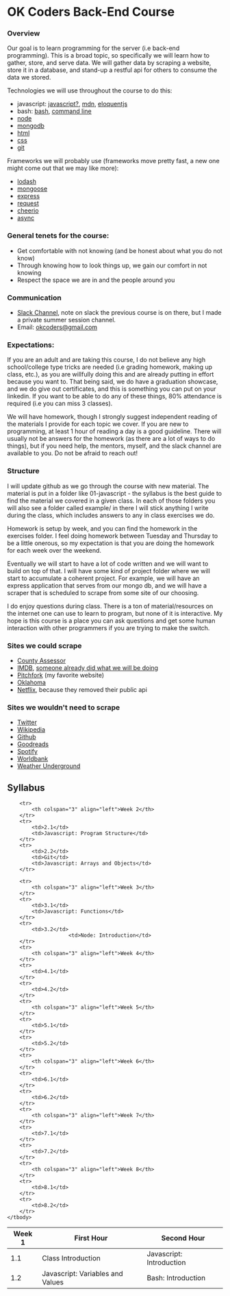 # OK Coders Back-End Course

### Overview

Our goal is to learn programming for the server (i.e back-end programming). This
is a broad topic, so specifically we will learn how to gather, store, and serve
data. We will gather data by scraping a website, store it in a database, and
stand-up a restful api for others to consume the data we stored.

Technologies we will use throughout the course to do this:

- javascript: [javascript?](https://www.javascript.com/), [mdn](https://developer.mozilla.org/en-US/docs/Web/JavaScript), [eloquentjs](http://eloquentjavascript.net/)
- bash: [bash](https://www.gnu.org/software/bash/), [command line](http://linuxcommand.org/tlcl.php)
- [node](https://nodejs.org/en/)
- [mongodb](https://www.mongodb.com/)
- [html](https://developer.mozilla.org/en-US/docs/Web/HTML)
- [css](https://developer.mozilla.org/en-US/docs/Web/CSS)
- [git](http://rogerdudler.github.io/git-guide/)

Frameworks we will probably use (frameworks move pretty fast, a new one might
come out that we may like more):

- [lodash](https://lodash.com/)
- [mongoose](http://mongoosejs.com/)
- [express](http://expressjs.com/)
- [request](https://github.com/request/request)
- [cheerio](https://github.com/cheeriojs/cheerio)
- [async](https://github.com/caolan/async)

### General tenets for the course:

  - Get comfortable with not knowing (and be honest about what you do not know)
  - Through knowing how to look things up, we gain our comfort in not knowing
  - Respect the space we are in and the people around you

### Communication

- [Slack Channel](https://okcokcoders.slack.com), note on slack the previous course is
  on there, but I made a private summer session channel.
- Email: okcoders@gmail.com

### Expectations:

If you are an adult and are taking this course, I do not believe any high
school/college type tricks are needed (i.e grading homework, making up
class, etc.), as you are willfully doing this and are already putting in effort
because you want to. That being said, we do have a graduation showcase, and we
do give out certificates, and this is something you can put on your linkedin. If
you want to be able to do any of these things, 80% attendance is required (i.e you
can miss 3 classes).

We will have homework, though I strongly suggest independent reading of the
materials I provide for each topic we cover. If you are new to programming, at
least 1 hour of reading a day is a good guideline. There will usually not be answers
for the homework (as there are a lot of ways to do things), but if you need
help, the mentors, myself, and the slack channel are available to you. Do not be
afraid to reach out!

### Structure

I will update github as we go through the course with new material. The material
is put in a folder like 01-javascript - the syllabus is the best guide to find
the material we covered in a given class. In each of those folders you will also
see a folder called example/ in there I will stick anything I write during the
class, which includes answers to any in class exercises we do.

Homework is setup by week, and you can find the homework in the exercises
folder. I feel doing homework between Tuesday and Thursday to be a little
onerous, so my expectation is that you are doing the homework for each week over
the weekend.

Eventually we will start to have a lot of code written and we will want to build
on top of that. I will have some kind of project folder where we will start to
accumulate a coherent project. For example, we will have an express application
that serves from our mongo db, and we will have a scraper that is scheduled to
scrape from some site of our choosing.

I do enjoy questions during class. There is a ton of material/resources on the
internet one can use to learn to program, but none of it is interactive. My hope
is this course is a place you can ask questions and get some human interaction
with other programmers if you are trying to make the switch.

### Sites we could scrape

- [County Assessor](http://www.oklahomacounty.org/assessor/SearchMethod.htm)
- [IMDB](http://www.imdb.com/), [someone already did what we will be doing](http://www.omdbapi.com/)
- [Pitchfork](http://pitchfork.com/) (my favorite website)
- [Oklahoma](https://www.ok.gov/)
- [Netflix](https://www.netflix.com/), because they removed their public api

### Sites we wouldn't need to scrape

- [Twitter](https://dev.twitter.com/overview/documentation)
- [Wikipedia](https://www.mediawiki.org/wiki/API:Main_page)
- [Github](https://api.github.com/)
- [Goodreads](https://www.goodreads.com/api)
- [Spotify](https://developer.spotify.com/web-api/migration-guide/)
- [Worldbank](http://data.worldbank.org/developers)
- [Weather Underground](https://www.wunderground.com/weather/api/)

## Syllabus

<table>
	<thead>
		<tr>
			<th>Week 1</th>
			<th>First Hour</th>
			<th>Second Hour</th>
		</tr>
	</thead>
	<tbody>
		<tr>
			<td>1.1</td>
			<td>Class Introduction</td>
			<td>Javascript: Introduction</td>
		</tr>
		<tr>
			<td>1.2</td>
			<td>Javascript: Variables and Values</td>
			<td>Bash: Introduction</td>
		</tr>

		<tr>
			<th colspan="3" align="left">Week 2</th>
		</tr>
		<tr>
			<td>2.1</td>
			<td>Javascript: Program Structure</td>
		</tr>
		<tr>
			<td>2.2</td>
			<td>Git</td>
			<td>Javascript: Arrays and Objects</td>
		</tr>

		<tr>
			<th colspan="3" align="left">Week 3</th>
		</tr>
		<tr>
			<td>3.1</td>
			<td>Javascript: Functions</td>
		</tr>
		<tr>
			<td>3.2</td>
                        <td>Node: Introduction</td>
		</tr>
		<tr>
			<th colspan="3" align="left">Week 4</th>
		</tr>
		<tr>
			<td>4.1</td>
		</tr>
		<tr>
			<td>4.2</td>
		</tr>
		<tr>
			<th colspan="3" align="left">Week 5</th>
		</tr>
		<tr>
			<td>5.1</td>
		</tr>
		<tr>
			<td>5.2</td>
		</tr>
		<tr>
			<th colspan="3" align="left">Week 6</th>
		</tr>
		<tr>
			<td>6.1</td>
		</tr>
		<tr>
			<td>6.2</td>
		</tr>
		<tr>
			<th colspan="3" align="left">Week 7</th>
		</tr>
		<tr>
			<td>7.1</td>
		</tr>
		<tr>
			<td>7.2</td>
		</tr>
		<tr>
			<th colspan="3" align="left">Week 8</th>
		</tr>
		<tr>
			<td>8.1</td>
		</tr>
		<tr>
			<td>8.2</td>
		</tr>
	</tbody>
</table>

